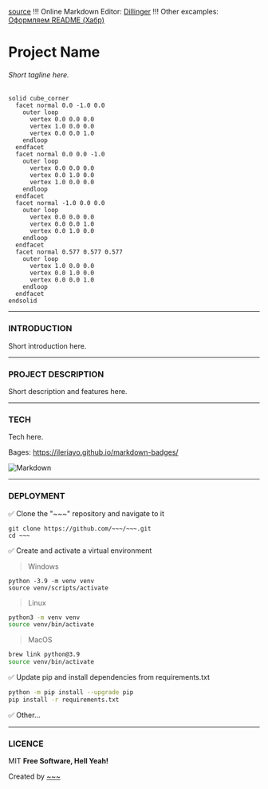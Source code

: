 [source](https://github.com/Altair21817/auxiliary_files/blob/main/README.md)
!!! Online Markdown Editor: [Dillinger](https://dillinger.io/)
!!! Other excamples: [Оформляем README (Хабр)](https://habr.com/ru/articles/649363/)

# __Project Name__

###### Short tagline here.

```stl
solid cube_corner
  facet normal 0.0 -1.0 0.0
    outer loop
      vertex 0.0 0.0 0.0
      vertex 1.0 0.0 0.0
      vertex 0.0 0.0 1.0
    endloop
  endfacet
  facet normal 0.0 0.0 -1.0
    outer loop
      vertex 0.0 0.0 0.0
      vertex 0.0 1.0 0.0
      vertex 1.0 0.0 0.0
    endloop
  endfacet
  facet normal -1.0 0.0 0.0
    outer loop
      vertex 0.0 0.0 0.0
      vertex 0.0 0.0 1.0
      vertex 0.0 1.0 0.0
    endloop
  endfacet
  facet normal 0.577 0.577 0.577
    outer loop
      vertex 1.0 0.0 0.0
      vertex 0.0 1.0 0.0
      vertex 0.0 0.0 1.0
    endloop
  endfacet
endsolid
```

___

### INTRODUCTION

Short introduction here.

___

### PROJECT DESCRIPTION

Short description and features here.

___

### TECH

Tech here.

Bages: https://ileriayo.github.io/markdown-badges/

![Markdown](https://img.shields.io/badge/markdown-%23000000.svg?style=for-the-badge&logo=markdown&logoColor=white)

___

### DEPLOYMENT

✅ Clone the "~~~" repository and navigate to it
```
git clone https://github.com/~~~/~~~.git
cd ~~~
```

✅ Create and activate a virtual environment

> Windows

```
python -3.9 -m venv venv
source venv/scripts/activate
```

> Linux

```sh
python3 -m venv venv
source venv/bin/activate
```

> MacOS

```sh
brew link python@3.9
source venv/bin/activate
```

✅ Update pip and install dependencies from requirements.txt

```sh
python -m pip install --upgrade pip
pip install -r requirements.txt
```

✅ Other...

___

### LICENCE

MIT 
**Free Software, Hell Yeah!**

Created by [~~~]

[~~~]: <https://github.com/~~~>
